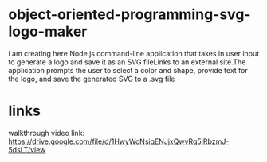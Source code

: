 # object-oriented-programming-svg-logo-maker

i am creating here Node.js command-line application that takes in user input to generate a logo and save it as an SVG fileLinks to an external site.The application prompts the user to select a color and shape, provide text for the logo, and save the generated SVG to a .svg file

# links

walkthrough video link: https://drive.google.com/file/d/1HwyWoNsiqENJjxQwvRq5IRbzmJ-5dsLT/view
